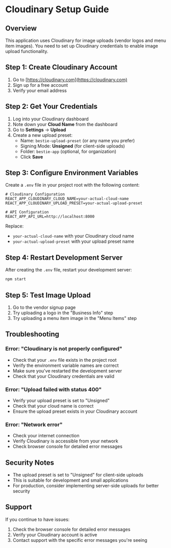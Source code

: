 # Cloudinary Setup Guide

## Overview
This application uses Cloudinary for image uploads (vendor logos and menu item images). You need to set up Cloudinary credentials to enable image upload functionality.

## Step 1: Create Cloudinary Account
1. Go to [https://cloudinary.com](https://cloudinary.com)
2. Sign up for a free account
3. Verify your email address

## Step 2: Get Your Credentials
1. Log into your Cloudinary dashboard
2. Note down your **Cloud Name** from the dashboard
3. Go to **Settings** → **Upload**
4. Create a new upload preset:
   - Name: `bestie-upload-preset` (or any name you prefer)
   - Signing Mode: **Unsigned** (for client-side uploads)
   - Folder: `bestie-app` (optional, for organization)
   - Click **Save**

## Step 3: Configure Environment Variables
Create a `.env` file in your project root with the following content:

```env
# Cloudinary Configuration
REACT_APP_CLOUDINARY_CLOUD_NAME=your-actual-cloud-name
REACT_APP_CLOUDINARY_UPLOAD_PRESET=your-actual-upload-preset

# API Configuration
REACT_APP_API_URL=http://localhost:8000
```

Replace:
- `your-actual-cloud-name` with your Cloudinary cloud name
- `your-actual-upload-preset` with your upload preset name

## Step 4: Restart Development Server
After creating the `.env` file, restart your development server:

```bash
npm start
```

## Step 5: Test Image Upload
1. Go to the vendor signup page
2. Try uploading a logo in the "Business Info" step
3. Try uploading a menu item image in the "Menu Items" step

## Troubleshooting

### Error: "Cloudinary is not properly configured"
- Check that your `.env` file exists in the project root
- Verify the environment variable names are correct
- Make sure you've restarted the development server
- Check that your Cloudinary credentials are valid

### Error: "Upload failed with status 400"
- Verify your upload preset is set to "Unsigned"
- Check that your cloud name is correct
- Ensure the upload preset exists in your Cloudinary account

### Error: "Network error"
- Check your internet connection
- Verify Cloudinary is accessible from your network
- Check browser console for detailed error messages

## Security Notes
- The upload preset is set to "Unsigned" for client-side uploads
- This is suitable for development and small applications
- For production, consider implementing server-side uploads for better security

## Support
If you continue to have issues:
1. Check the browser console for detailed error messages
2. Verify your Cloudinary account is active
3. Contact support with the specific error messages you're seeing

